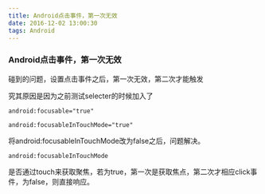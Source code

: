 ```yaml
---
title: Android点击事件，第一次无效
date: 2016-12-02 13:00:30
tags: Android
---
```

### Android点击事件，第一次无效

碰到的问题，设置点击事件之后，第一次无效，第二次才能触发

究其原因是因为之前测试selecter的时候加入了

`android:focusable="true"`

`android:focusableInTouchMode="true"`

将android:focusableInTouchMode改为false之后，问题解决。

`android:focusableInTouchMode`

是否通过touch来获取聚焦，若为true，第一次是获取焦点，第二次才相应click事件，为false，则直接响应。
